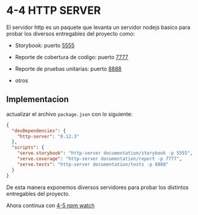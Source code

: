 # 4-4 HTTP SERVER

El servidor http es un paquete que levanta un servidor nodejs basico para probar los diversos entregables del proyecto como:

- Storybook: puerto [5555](http://localhost:5555)

- Reporte de cobertura de codigo: puerto [7777](http://localhost:7777)

- Reporte de pruebas unitarias: puerto [8888](http://localhost:8888)

- otros

## Implementacion

actualizar el archivo `package.json` con lo siguiente:

```json
{
  "devDependencies": {
    "http-server": "0.12.3"
  },
  "scripts": {
    "serve.storybook": "http-server documentation/storybook -p 5555",
    "serve.coverage": "http-server documentation/report -p 7777",
    "serve.tests": "http-server documentation/tests -p 8888"
  }
}
```

De esta manera exponemos diversos servidores para probar los distintos entregables del proyecto.

Ahora continua con [4-5 npm watch](4-5-npm-watch.md)
